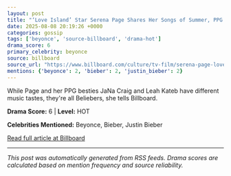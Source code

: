 ```yaml
---
layout: post
title: "‘Love Island’ Star Serena Page Shares Her Songs of Summer, PPG’s Favorite Bieber Song & Her Dream to Meet Beyoncé: ‘My Time Will Come’""
date: 2025-08-08 20:19:26 +0000
categories: gossip
tags: ['beyonce', 'source-billboard', 'drama-hot']
drama_score: 6
primary_celebrity: beyonce
source: billboard
source_url: "https://www.billboard.com/culture/tv-film/serena-page-love-island-justin-bieber-beyonce-summer-songs-1236039355/""
mentions: {'beyonce': 2, 'bieber': 2, 'justin_bieber': 2}
---
```


While Page and her PPG besties JaNa Craig and Leah Kateb have different music tastes, they're all Beliebers, she tells Billboard.

**Drama Score:** 6 | **Level:** HOT

**Celebrities Mentioned:** Beyonce, Bieber, Justin Bieber

[Read full article at Billboard](https://www.billboard.com/culture/tv-film/serena-page-love-island-justin-bieber-beyonce-summer-songs-1236039355/)

---
*This post was automatically generated from RSS feeds. Drama scores are calculated based on mention frequency and source reliability.*

